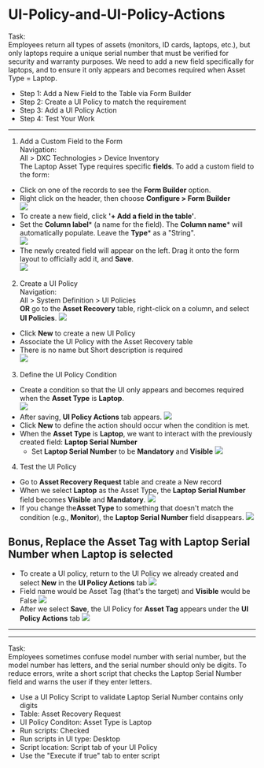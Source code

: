 # UI-Policy-and-UI-Policy-Actions

Task: <br>
Employees return all types of assets (monitors, ID cards, laptops, etc.), but only laptops require a unique serial number that must be verified for security and warranty purposes. We need to add a new field specifically for laptops, and to ensure it only appears and becomes required when Asset Type = Laptop. <br>
- Step 1: Add a New Field to the Table via Form Builder
- Step 2: Create a UI Policy to match the requirement
- Step 3: Add a UI Policy Action
- Step 4: Test Your Work
------------------------------------------------------------------------------------------------------------
1. Add a Custom Field to the Form<br>
Navigation: <br>
All > DXC Technologies > Device Inventory <br>
The Laptop Asset Type requires specific **fields**. To add a custom field to the form: <br>
- Click on one of the records to see the **Form Builder** option.  <br>
- Right click on the header, then choose **Configure > Form Builder** <br>
![](https://github.com/CodeWithLuwam/ServiceNow-UI-Policy-and-UI-Policy-Actions/blob/main/Images/Click%20on%20one%20of%20the%20records%20to%20show%20Form%20Builder%20option.png?raw=true)
- To create a new field, click **'+ Add a field in the table'**.
- Set the **Column label*** (a name for the field). The **Column name*** will automatically populate. Leave the **Type*** as a "String". <br>
![](https://github.com/CodeWithLuwam/ServiceNow-UI-Policy-and-UI-Policy-Actions/blob/main/Images/Name%20the%20field%20we%20have%20created.png?raw=true)
- The newly created field will appear on the left. Drag it onto the form layout to officially add it, and **Save**. <br>
![](https://github.com/CodeWithLuwam/ServiceNow-UI-Policy-and-UI-Policy-Actions/blob/main/Images/New%20field%20added.png?raw=true) <br>
2. Create a UI Policy <br>
 Navigation: <br>
All > System Definition > UI Policies <br>
**OR** go to the **Asset Recovery** table, right-click on a column, and select **UI Policies**.
![](https://github.com/CodeWithLuwam/ServiceNow-UI-Policy-and-UI-Policy-Actions/blob/main/Images/UI%20Policies.png?raw=true)
 - Click **New** to create a new UI Policy <br>
 - Associate the UI Policy with the Asset Recovery table <br>
 - There is no name but Short description is required <br>
![](https://github.com/CodeWithLuwam/ServiceNow-UI-Policy-and-UI-Policy-Actions/blob/main/Images/Short%20Description%20for%20UI%20Policy.png?raw=true)
3. Define the UI Policy Condition
- Create a condition so that the UI only appears and becomes required when the **Asset Type** is **Laptop**. <br>
![](https://github.com/CodeWithLuwam/ServiceNow-UI-Policy-and-UI-Policy-Actions/blob/main/Images/UI%20appears%20when%20Asset%20Type%20is%20laptop.png?raw=true)
- After saving, **UI Policy Actions** tab appears.
![](https://github.com/CodeWithLuwam/ServiceNow-UI-Policy-and-UI-Policy-Actions/blob/main/Images/UI%20Policy%20Actions%20tab.png?raw=true)
- Click **New** to define the action should occur when the condition is met. <br>
- When the **Asset Type** is **Laptop**, we want to interact with the previously created field: **Laptop Serial Number** <br>
  - Set **Laptop Serial Number** to be **Mandatory** and **Visible**
    ![](https://github.com/CodeWithLuwam/ServiceNow-UI-Policy-and-UI-Policy-Actions/blob/main/Images/New%20Record%20of%20New%20UI%20Policy%20Action.png?raw=true)
4. Test the UI Policy <br>
- Go to **Asset Recovery Request** table and create a New record
- When we select **Laptop** as the Asset Type, the **Laptop Serial Number** field becomes **Visible** and **Mandatory**.
![](https://github.com/CodeWithLuwam/ServiceNow-UI-Policy-and-UI-Policy-Actions/blob/main/Images/Create%20New%20record%20to%20Test%20the%20Asset%20Type.png?raw=true)
- If you change the**Asset Type**  to something that doesn't match the condition (e.g., **Monitor**), the **Laptop Serial Number** field disappears.
![](https://github.com/CodeWithLuwam/ServiceNow-UI-Policy-and-UI-Policy-Actions/blob/main/Images/When%20Condition%20is%20Not%20Met.png?raw=true)

## Bonus, Replace the Asset Tag with **Laptop Serial Number** when Laptop is selected <br>
-  To create a UI policy, return to the UI Policy we already created and select **New** in the **UI Policy Actions** tab
  ![](https://github.com/CodeWithLuwam/ServiceNow-UI-Policy-and-UI-Policy-Actions/blob/main/Images/Select%20New%20in%20the%20UI%20Policy%20Action.png?raw=true)
- Field name would be Asset Tag (that's the target) and **Visible** would be False
  ![](https://github.com/CodeWithLuwam/ServiceNow-UI-Policy-and-UI-Policy-Actions/blob/main/Images/UI%20Policy%20Action%20Field%20name%20Asset%20Tag%20Visible%20False.png?raw=true)
- After we select **Save**, the UI Policy for **Asset Tag** appears under the **UI Policy Actions** tab
![](https://github.com/CodeWithLuwam/ServiceNow-UI-Policy-and-UI-Policy-Actions/blob/main/Images/Asset%20Tag%20UI%20Action%20Appears%20in%20UI%20Policy%20Actions%20tab.png?raw=true)
------------------------------------------------------------------------------------------------------------
------------------------------------------------------------------------------------------------------------
Task: <br>
Employees sometimes confuse model number with serial number, but the model number has letters, and the serial number should only be digits. To reduce errors, write a short script that checks the Laptop Serial Number field and warns the user if they enter letters.

- Use a UI Policy Script to validate Laptop Serial Number contains only digits
- Table: Asset Recovery Request
- UI Policy Conditon: Asset Type is Laptop
- Run scripts: Checked
- Run scripts in UI type: Desktop
- Script location: Script tab of your UI Policy
- Use the "Execute if true" tab to enter script <br>
<br>
